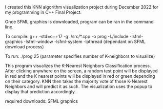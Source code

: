 I created this KNN algorithm visualization project during December 2022 for my programming in C++ Final Project.

Once SFML graphics is downloaded, program can be ran in the command line.

To compile: g++ -std=c++17 -g ./src/*.cpp -o prog -I./include -lsfml-graphics -lsfml-window -lsfml-system -lpthread (dependant on SFML download process)

To run: ./prog 25 (parameter specifies number of K-neighbors to visualize)

This program visualizes the K-Nearest Neighbors Classification process. After clicking anywhere on the screen, a random test point will be displayed in red and the K nearest points will be displayed in red or green depending on their category. 
KNN then takes the majority vote of those K-Nearest Neighbors and will predict it as such. The visualization uses the popup to display that prediction accordingly.


required downloads: SFML graphics
